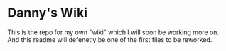 # Danny's Wiki

This is the repo for my own "wiki" which I will soon be working more on. And this readme will defenetly be one of the first files to be reworked.